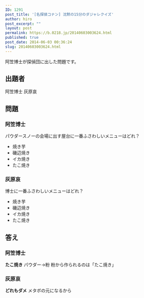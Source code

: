 ```yaml
---
ID: 1291
post_title: '[名探偵コナン] 沈黙の15分のダジャレクイズ'
author: hiro
post_excerpt: ""
layout: post
permalink: https://b.0218.jp/20140603003624.html
published: true
post_date: 2014-06-03 00:36:24
slug: 20140603003624.html
---
```

阿笠博士が探偵団に出した問題です。
<!--more-->
<h2>出題者</h2>
阿笠博士
灰原哀

<h2>問題</h2>
<h3>阿笠博士</h3>
パウダースノーの会場に出す屋台に一番ふさわしいメニューはどれ？
<ul>
<li>焼き芋</li>
<li>磯辺焼き</li>
<li>イカ焼き</li>
<li>たこ焼き</li>
</ul>

<h3>灰原哀</h3>
博士に一番ふさわしいメニューはどれ？
<ul>
<li>焼き芋</li>
<li>磯辺焼き</li>
<li>イカ焼き</li>
<li>たこ焼き</li>
</ul>

<h2>答え</h2>
<h3>阿笠博士</h3>
<strong>たこ焼き</strong>
パウダー→粉
粉から作られるのは「たこ焼き」

<h3>灰原哀</h3>
<strong>どれもダメ</strong>
メタボの元になるから